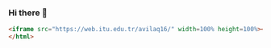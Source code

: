 ### Hi there 👋

```html
<iframe src="https://web.itu.edu.tr/avilaq16/" width=100% height=100%></iframe>
</html>

```
